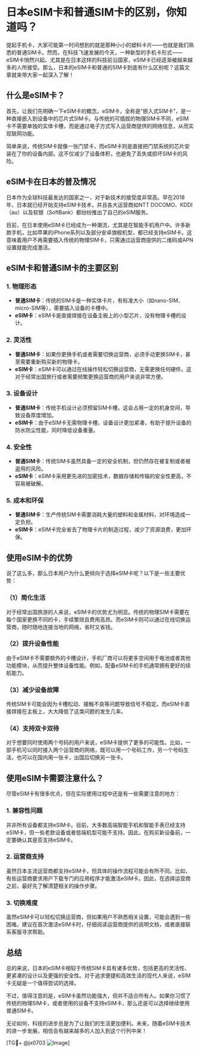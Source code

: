 # 日本eSIM卡和普通SIM卡的区别，你知道吗？

提起手机卡，大家可能第一时间想到的就是那种小小的塑料卡片——也就是我们熟悉的普通SIM卡。然而，在科技飞速发展的今天，一种新型的手机卡形式——eSIM卡悄然兴起。尤其是在日本这样的科技前沿国家，eSIM卡已经逐渐被越来越多的人所接受。那么，日本的eSIM卡和普通的SIM卡到底有什么区别呢？这篇文章就来带大家一起深入了解！

## 什么是eSIM卡？

首先，让我们先明确一下eSIM卡的概念。eSIM卡，全称是“嵌入式SIM卡”，是一种直接嵌入到设备中的芯片式SIM卡。与传统的可插拔的物理SIM卡不同，eSIM卡不需要单独的实体卡槽，而是通过电子方式写入运营商提供的网络信息，从而实现联网功能。

简单来说，传统SIM卡就像一张门禁卡，而eSIM卡则是直接把门禁系统的芯片安装在了你的设备内部。这不仅减少了设备体积，也避免了丢失或损坏SIM卡的风险。

## eSIM卡在日本的普及情况

日本作为全球科技最发达的国家之一，对于新技术的接受度非常高。早在2018年，日本就已经开始支持eSIM卡技术，并且各大运营商如NTT DOCOMO、KDDI（au）以及软银（SoftBank）都纷纷推出了自己的eSIM服务。

目前，在日本使用eSIM卡已经成为一种潮流，尤其是在智能手机用户中。许多新款手机，比如苹果的iPhone系列以及部分安卓旗舰机型，都已经支持eSIM卡。这意味着用户不再需要插入传统的物理SIM卡，只需通过运营商提供的二维码或APN设置就能完成激活。

## eSIM卡和普通SIM卡的主要区别

### 1. **物理形态**
   - **普通SIM卡**：传统的SIM卡是一种实体卡片，有标准大小（如nano-SIM、micro-SIM等），需要插入设备的卡槽中。
   - **eSIM卡**：eSIM卡是直接焊接在设备主板上的小型芯片，没有物理卡槽的设计。

### 2. **灵活性**
   - **普通SIM卡**：如果你更换手机或者需要切换运营商，必须手动更换SIM卡，甚至需要重新购买新的物理卡。
   - **eSIM卡**：eSIM卡可以通过在线操作轻松切换运营商，无需更换任何硬件。这对于经常出国旅行或者需要频繁更换运营商的用户来说非常方便。

### 3. **设备设计**
   - **普通SIM卡**：传统手机设计必须预留SIM卡槽，这会占用一定的机身空间，导致设备厚度增加。
   - **eSIM卡**：由于eSIM卡无需物理卡槽，设备设计更加紧凑，有助于提升设备的防水防尘性能，同时降低设备重量。

### 4. **安全性**
   - **普通SIM卡**：传统SIM卡虽然具备一定的安全机制，但仍然存在被复制或者被盗用的风险。
   - **eSIM卡**：eSIM卡采用更先进的加密技术，数据存储和传输的安全性更高，不容易被破解。

### 5. **成本和环保**
   - **普通SIM卡**：生产传统SIM卡需要消耗大量的塑料和金属材料，对环境造成一定负担。
   - **eSIM卡**：eSIM卡完全省去了物理卡片的制造过程，减少了资源浪费，更加环保。

## 使用eSIM卡的优势

说了这么多，那么日本用户为什么更倾向于选择eSIM卡呢？以下是一些主要优势：

### （1）**简化生活**
对于经常出国旅游的人来说，eSIM卡的优势尤为明显。传统的物理SIM卡需要在每个国家更换不同的卡，手续繁琐且费用高昂。而eSIM卡则可以通过在线切换运营商，随时随地连接当地的网络，省时又省钱。

### （2）**提升设备性能**
由于eSIM卡不需要额外的卡槽设计，手机厂商可以将更多空间用于电池或者其他功能模块，从而提升整体设备性能。例如，配备eSIM卡的手机通常拥有更好的续航能力。

### （3）**减少设备故障**
传统SIM卡可能会因为卡槽松动、接触不良等问题导致信号不稳定。而eSIM卡直接焊接在主板上，大大降低了这类问题的发生几率。

### （4）**支持双卡双待**
对于想要同时使用两个号码的用户来说，eSIM卡提供了更多的可能性。比如，一部手机可以同时接入两个运营商的网络，既可以用一个号码工作，另一个号码生活，也可以在国内用一张卡，出国后切换另一张卡。

## 使用eSIM卡需要注意什么？

尽管eSIM卡有很多优点，但在实际使用过程中还是有一些需要注意的地方：

### 1. **兼容性问题**
并非所有设备都支持eSIM卡。目前，大多数高端智能手机和智能手表已经支持eSIM卡，但一些老款设备或者低端机型可能不支持。因此，在购买新设备前，一定要确认其是否支持eSIM卡。

### 2. **运营商支持**
虽然日本主流运营商都支持eSIM卡，但具体的操作流程可能会有所不同。比如，有些运营商要求用户下载专门的应用程序才能激活eSIM卡。因此，在选择运营商之前，最好先了解清楚相关的操作步骤。

### 3. **切换难度**
虽然eSIM卡可以轻松切换运营商，但如果用户不熟悉相关设置，可能会遇到一些困难。建议在首次激活eSIM卡时，仔细阅读运营商提供的说明文档，或者直接联系客服寻求帮助。

## 总结

总的来说，日本的eSIM卡相较于传统SIM卡具有诸多优势，包括更高的灵活性、更紧凑的设计以及更强的安全性。对于追求便捷和高效生活的现代人来说，eSIM卡无疑是一个值得尝试的选择。

不过，值得注意的是，eSIM卡虽然功能强大，但并不适合所有人。如果你习惯了传统的物理SIM卡，或者使用的设备不支持eSIM卡，那么还是可以选择继续使用普通SIM卡。

无论如何，科技的进步总是为了让我们的生活更加便利。未来，随着eSIM卡技术的进一步发展，相信会有越来越多的人加入到这个行列中来！

[TG💪+ @jx0703 ![Image](https://github.com/user-attachments/assets/dbca1d08-cadb-493c-b0ec-ad6f7a83f270)]